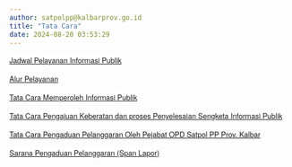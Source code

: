 ```yaml
---
author: satpolpp@kalbarprov.go.id
title: "Tata Cara"
date: 2024-08-20 03:53:29
---
```

<p><span style="color: #403e3e; font-family: 'Source Sans Pro', 'Helvetica Neue', Helvetica, Arial, sans-serif; font-size: 13px; background-color: #ffffff;"><a href="/file/70GOcAlQG0DSXWMY2fAj.pdf">Jadwal Pelayanan Informasi Publik</a></span></p>

<p><span style="color: #403e3e; font-family: 'Source Sans Pro', 'Helvetica Neue', Helvetica, Arial, sans-serif; font-size: 13px; background-color: #ffffff;"><a href="/images/UjbfmSVlNlQ4onpw9rOz.png">Alur Pelayanan</a></span></p>

<p><span style="color: #403e3e; font-family: 'Source Sans Pro', 'Helvetica Neue', Helvetica, Arial, sans-serif; font-size: 13px; background-color: #ffffff;"><a href="/file/ibPGxXeFKM0n1RO7nhg7.pdf">Tata Cara Memperoleh Informasi Publik</a></span></p>

<p><span style="color: #403e3e; font-family: 'Source Sans Pro', 'Helvetica Neue', Helvetica, Arial, sans-serif; font-size: 13px; background-color: #ffffff;"><a href="/file/SzCwIt149IcvjP0vDvzm.pdf">Tata Cara Pengajuan Keberatan dan proses Penyelesaian Sengketa Informasi Publik</a></span></p>

<p><span style="color: #403e3e; font-family: 'Source Sans Pro', 'Helvetica Neue', Helvetica, Arial, sans-serif; font-size: 13px; background-color: #f9f9f9;"><a href="https://satpolpp.kalbarprov.go.id/file/DxYh9Ziwfi7iZaHqItW5.pdf">Tata Cara Pengaduan Pelanggaran Oleh Pejabat OPD Satpol PP Prov. Kalbar</a></span><span style="color: #403e3e; font-family: 'Source Sans Pro', 'Helvetica Neue', Helvetica, Arial, sans-serif; font-size: 13px; background-color: #f9f9f9;"></span></p>

<p><span style="color: #403e3e; font-family: 'Source Sans Pro', 'Helvetica Neue', Helvetica, Arial, sans-serif; font-size: 13px; background-color: #ffffff;"><a href="https://www.lapor.go.id/">Sarana Pengaduan Pelanggaran (Span Lapor)</a></span><span style="color: #403e3e; font-family: 'Source Sans Pro', 'Helvetica Neue', Helvetica, Arial, sans-serif; font-size: 13px; background-color: #f9f9f9;"></span></p>

<p><span style="color: #403e3e; font-family: 'Source Sans Pro', 'Helvetica Neue', Helvetica, Arial, sans-serif; font-size: 13px; background-color: #ffffff;"></span></p>

<p></p>
